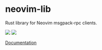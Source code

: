 # neovim-lib
Rust library for Neovim msgpack-rpc clients.

[![](http://meritbadge.herokuapp.com/neovim-lib)](https://crates.io/crates/neovim-lib)
![](https://travis-ci.org/daa84/neovim-lib.svg?branch=master)

[Documentation](http://daa84.github.io/neovim-lib/neovim_lib/index.html)
